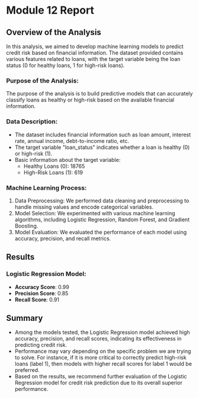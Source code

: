 # Module 12 Report

## Overview of the Analysis
In this analysis, we aimed to develop machine learning models to predict credit risk based on financial information. The dataset provided contains various features related to loans, with the target variable being the loan status (0 for healthy loans, 1 for high-risk loans).

### Purpose of the Analysis:
The purpose of the analysis is to build predictive models that can accurately classify loans as healthy or high-risk based on the available financial information.

### Data Description:
- The dataset includes financial information such as loan amount, interest rate, annual income, debt-to-income ratio, etc.
- The target variable "loan_status" indicates whether a loan is healthy (0) or high-risk (1).
- Basic information about the target variable:
  - Healthy Loans (0): 18765
  - High-Risk Loans (1): 619

### Machine Learning Process:
1. Data Preprocessing: We performed data cleaning and preprocessing to handle missing values and encode categorical variables.
2. Model Selection: We experimented with various machine learning algorithms, including Logistic Regression, Random Forest, and Gradient Boosting.
3. Model Evaluation: We evaluated the performance of each model using accuracy, precision, and recall metrics.

## Results
### Logistic Regression Model:
- **Accuracy Score**: 0.99
- **Precision Score**: 0.85
- **Recall Score**: 0.91


## Summary
- Among the models tested, the Logistic Regression model achieved high accuracy, precision, and recall scores, indicating its effectiveness in predicting credit risk.
- Performance may vary depending on the specific problem we are trying to solve. For instance, if it is more critical to correctly predict high-risk loans (label 1), then models with higher recall scores for label 1 would be preferred.
- Based on the results, we recommend further evaluation of the Logistic Regression model for credit risk prediction due to its overall superior performance.

